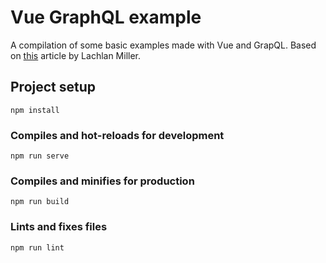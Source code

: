 # Vue GraphQL example
A compilation of some basic examples made with Vue and GrapQL. Based on [this](https://medium.com/@lachlanmiller_52885/graphql-basics-and-practical-examples-with-vue-6b649b9685e0) article by Lachlan Miller.

## Project setup
```
npm install
```

### Compiles and hot-reloads for development
```
npm run serve
```

### Compiles and minifies for production
```
npm run build
```

### Lints and fixes files
```
npm run lint
```

